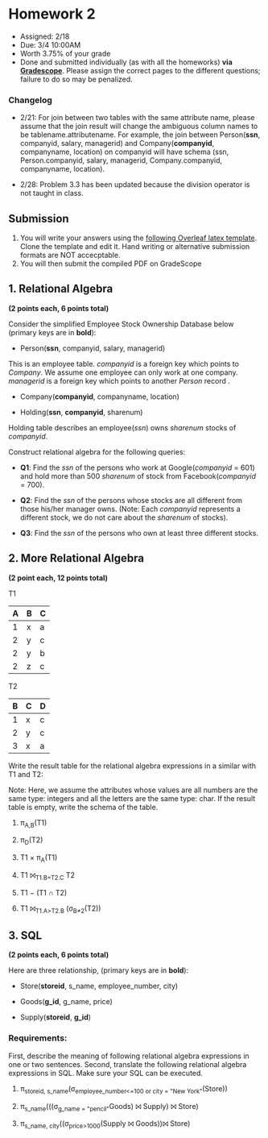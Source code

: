 # Homework 2

* Assigned: 2/18
* Due: 3/4 10:00AM
* Worth 3.75% of your grade
* Done and submitted individually (as with all the homeworks) **via [Gradescope](https://www.gradescope.com)**. 
Please assign the correct pages to the different questions; failure to do so may be penalized.

### Changelog
* 2/21: For join between two tables with the same attribute name, please assume that the join result will change the ambiguous column names to be tablename.attributename. For example, the join between Person(**ssn**, companyid, salary, managerid) and Company(**companyid**, companyname, location) on companyid will have schema (ssn, Person.companyid, salary, managerid, Company.companyid, companyname, location).

* 2/28: Problem 3.3 has been updated because the division operator is not taught in class.

## Submission

1. You will write your answers using the [following Overleaf latex template](https://www.overleaf.com/read/mvhfmrqpnqbs). Clone the template and edit it.   Hand writing or alternative submission formats are NOT accecptable.
2. You will then submit the compiled PDF on GradeScope


## 1. Relational Algebra

**(2 points each, 6 points total)**

Consider the simplified Employee Stock Ownership Database below (primary keys are in **bold**):

* Person(**ssn**, companyid, salary, managerid)

This is an employee table. *companyid* is a foreign key which points to *Company*.
We assume one employee can only work at one company. *managerid* is a foreign key
which points to another *Person* record .

* Company(**companyid**, companyname, location)

* Holding(**ssn**, **companyid**, sharenum)

Holding table describes an employee(*ssn*) owns *sharenum* stocks of *companyid*.

Construct relational algebra for the following queries:

* **Q1**: Find the *ssn* of the persons who work at Google(*companyid* = 601) and hold more than 500 *sharenum*
   of stock from Facebook(*companyid* = 700).

* **Q2**: Find the *ssn* of the persons whose stocks are all different from those his/her manager owns.
    (Note: Each *companyid* represents a different stock, we do not care about the *sharenum* of stocks).

* **Q3**: Find the *ssn* of the persons who own at least three different stocks.


## 2. More Relational Algebra

**(2 point each, 12 points total)**

T1

|A | B | C |
|---|---|---|
|1 | x | a |
|2 | y | c |
|2 | y | b |
|2 | z | c |


T2

B | C | D
---|---|---
1 | x | c
2 | y | c
3 | x | a


Write the result table for the relational algebra expressions in a similar with T1 and T2:

Note: Here, we assume the attributes whose values are all numbers are the same type: integers
and all the letters are the same type: char. If the result table is empty, write the schema of the table.


1. π<sub>A,B</sub>(T1)

2. π<sub>D</sub>(T2)

3. T1 × π<sub>A</sub>(T1)

4. T1 ⨝<sub>T1.B=T2.C</sub> T2

5. T1 − (T1 ∩ T2)

6. T1 ⨝<sub>T1.A&gt;T2.B</sub> (σ<sub>B&ne;2</sub>(T2))


## 3. SQL

**(2 points each, 6 points total)**

Here are three relationship, (primary keys are in **bold**):

* Store(**storeid**, s_name, employee_number, city)

* Goods(**g_id**, g_name, price)

* Supply(**storeid**, **g_id**)

### Requirements:

First, describe the meaning of following relational algebra expressions in one or two sentences.
Second, translate the following relational algebra expressions in SQL. Make sure your SQL can be executed.


1. π<sub>storeid, s_name</sub>(σ<sub>employee_number<=100 or city = "New York"</sub>(Store))

2. π<sub>s_name</sub>(((σ<sub>g_name = "pencil"</sub>Goods) ⨝ Supply) ⨝ Store)

3. π<sub>s_name, city</sub>((σ<sub>price>1000</sub>(Supply ⨝ Goods))⨝ Store)
